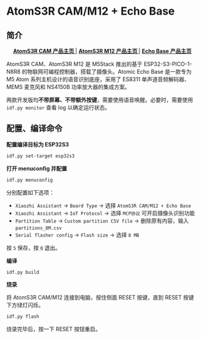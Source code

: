 # AtomS3R CAM/M12 + Echo Base

## 简介

<div align="center">
    <a href="https://docs.m5stack.com/zh_CN/core/AtomS3R%20Cam"><b> AtomS3R CAM 产品主页 </b></a>
    |
    <a href="https://docs.m5stack.com/zh_CN/core/AtomS3R-M12"><b> AtomS3R M12 产品主页 </b></a>
    |
    <a href="https://docs.m5stack.com/zh_CN/atom/Atomic%20Echo%20Base"><b> Echo Base 产品主页 </b></a>
</div>

AtomS3R CAM、AtomS3R M12 是 M5Stack 推出的基于 ESP32-S3-PICO-1-N8R8 的物联网可编程控制器，搭载了摄像头。Atomic Echo Base 是一款专为 M5 Atom 系列主机设计的语音识别底座，采用了 ES8311 单声道音频解码器、MEMS 麦克风和 NS4150B 功率放大器的集成方案。

两款开发版均**不带屏幕、不带额外按键**，需要使用语音唤醒。必要时，需要使用 `idf.py monitor` 查看 log 以确定运行状态。

## 配置、编译命令

**配置编译目标为 ESP32S3**

```bash
idf.py set-target esp32s3
```

**打开 menuconfig 并配置**

```bash
idf.py menuconfig
```

分别配置如下选项：

- `Xiaozhi Assistant` → `Board Type` → 选择 `AtomS3R CAM/M12 + Echo Base`
- `Xiaozhi Assistant` → `IoT Protocol` → 选择 `MCP协议` 可开启摄像头识别功能
- `Partition Table` → `Custom partition CSV file` → 删除原有内容，输入 `partitions_8M.csv`
- `Serial flasher config` → `Flash size` → 选择 `8 MB`

按 `S` 保存，按 `Q` 退出。

**编译**

```bash
idf.py build
```

**烧录**

将 AtomS3R CAM/M12 连接到电脑，按住侧面 RESET 按键，直到 RESET 按键下方绿灯闪烁。

```bash
idf.py flash
```

烧录完毕后，按一下 RESET 按钮重启。
